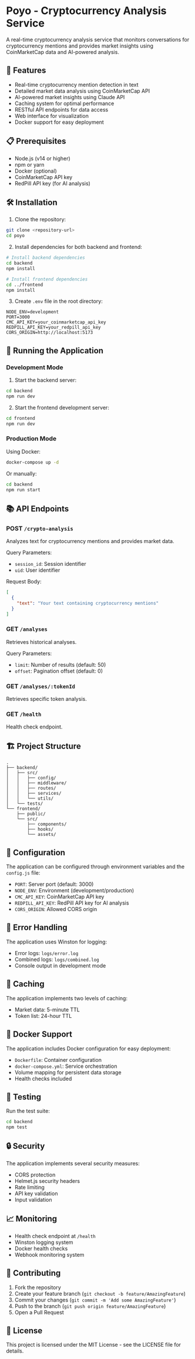 # Poyo - Cryptocurrency Analysis Service

A real-time cryptocurrency analysis service that monitors conversations for cryptocurrency mentions and provides market insights using CoinMarketCap data and AI-powered analysis.

## 🚀 Features

- Real-time cryptocurrency mention detection in text
- Detailed market data analysis using CoinMarketCap API
- AI-powered market insights using Claude API
- Caching system for optimal performance
- RESTful API endpoints for data access
- Web interface for visualization
- Docker support for easy deployment

## 📋 Prerequisites

- Node.js (v14 or higher)
- npm or yarn
- Docker (optional)
- CoinMarketCap API key
- RedPill API key (for AI analysis)

## 🛠 Installation

1. Clone the repository:
```bash
git clone <repository-url>
cd poyo
```

2. Install dependencies for both backend and frontend:
```bash
# Install backend dependencies
cd backend
npm install

# Install frontend dependencies
cd ../frontend
npm install
```

3. Create `.env` file in the root directory:
```env
NODE_ENV=development
PORT=3000
CMC_API_KEY=your_coinmarketcap_api_key
REDPILL_API_KEY=your_redpill_api_key
CORS_ORIGIN=http://localhost:5173
```

## 🚀 Running the Application

### Development Mode

1. Start the backend server:
```bash
cd backend
npm run dev
```

2. Start the frontend development server:
```bash
cd frontend
npm run dev
```

### Production Mode

Using Docker:
```bash
docker-compose up -d
```

Or manually:
```bash
cd backend
npm run start
```

## 📚 API Endpoints

### POST `/crypto-analysis`
Analyzes text for cryptocurrency mentions and provides market data.

Query Parameters:
- `session_id`: Session identifier
- `uid`: User identifier

Request Body:
```json
[
  {
    "text": "Your text containing cryptocurrency mentions"
  }
]
```

### GET `/analyses`
Retrieves historical analyses.

Query Parameters:
- `limit`: Number of results (default: 50)
- `offset`: Pagination offset (default: 0)

### GET `/analyses/:tokenId`
Retrieves specific token analysis.

### GET `/health`
Health check endpoint.

## 🏗 Project Structure

```
.
├── backend/
│   ├── src/
│   │   ├── config/
│   │   ├── middleware/
│   │   ├── routes/
│   │   ├── services/
│   │   └── utils/
│   └── tests/
└── frontend/
    ├── public/
    └── src/
        ├── components/
        ├── hooks/
        └── assets/
```

## 🔧 Configuration

The application can be configured through environment variables and the `config.js` file:

- `PORT`: Server port (default: 3000)
- `NODE_ENV`: Environment (development/production)
- `CMC_API_KEY`: CoinMarketCap API key
- `REDPILL_API_KEY`: RedPill API key for AI analysis
- `CORS_ORIGIN`: Allowed CORS origin

## 🚨 Error Handling

The application uses Winston for logging:
- Error logs: `logs/error.log`
- Combined logs: `logs/combined.log`
- Console output in development mode

## 🔄 Caching

The application implements two levels of caching:
- Market data: 5-minute TTL
- Token list: 24-hour TTL

## 🐳 Docker Support

The application includes Docker configuration for easy deployment:
- `Dockerfile`: Container configuration
- `docker-compose.yml`: Service orchestration
- Volume mapping for persistent data storage
- Health checks included

## 🧪 Testing

Run the test suite:
```bash
cd backend
npm test
```

## 🔒 Security

The application implements several security measures:
- CORS protection
- Helmet.js security headers
- Rate limiting
- API key validation
- Input validation

## 📈 Monitoring

- Health check endpoint at `/health`
- Winston logging system
- Docker health checks
- Webhook monitoring system

## 🤝 Contributing

1. Fork the repository
2. Create your feature branch (`git checkout -b feature/AmazingFeature`)
3. Commit your changes (`git commit -m 'Add some AmazingFeature'`)
4. Push to the branch (`git push origin feature/AmazingFeature`)
5. Open a Pull Request

## 📄 License

This project is licensed under the MIT License - see the LICENSE file for details.